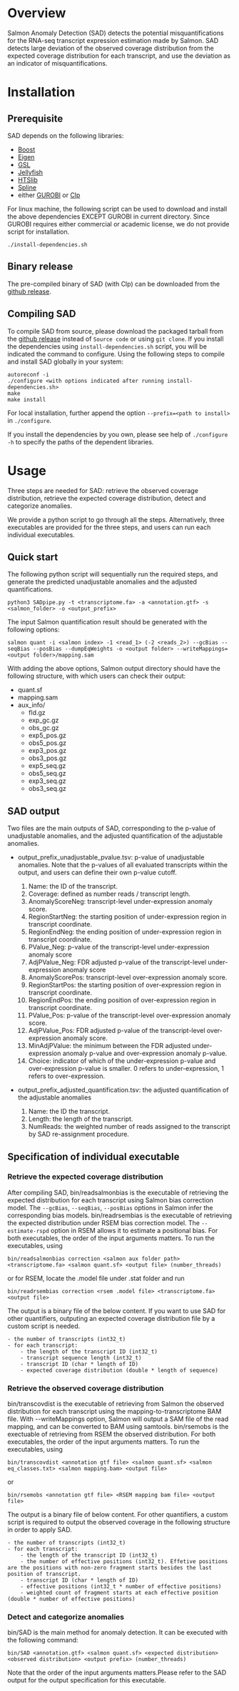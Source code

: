 # Overview
Salmon Anomaly Detection (SAD) detects the potential misquantifications for the RNA-seq transcript expression estimation made by Salmon. SAD detects large deviation of the observed coverage distribution from the expected coverage distribution for each transcript, and use the deviation as an indicator of misquantifications.

# Installation
## Prerequisite
SAD depends on the following libraries:
+ [Boost](https://www.boost.org/)
+ [Eigen](http://eigen.tuxfamily.org/index.php?title=Main_Page)
+ [GSL](https://www.gnu.org/software/gsl/)
+ [Jellyfish](https://github.com/gmarcais/Jellyfish)
+ [HTSlib](http://www.htslib.org/)
+ [Spline](https://kluge.in-chemnitz.de/opensource/spline/)
+ either [GUROBI](http://www.gurobi.com/) or [Clp](https://projects.coin-or.org/Clp)

For linux machine, the following script can be used to download and install the above dependencies EXCEPT GUROBI in current directory. Since GUROBI requires either commercial or academic license, we do not provide script for installation.
```
./install-dependencies.sh
```

## Binary release
The pre-compiled binary of SAD (with Clp) can be downloaded from the [github release](https://github.com/Kingsford-Group/sad/releases).

## Compiling SAD
To compile SAD from source, please download the packaged tarball from the [github release](https://github.com/Kingsford-Group/sad/releases) instead of `Source code` or using `git clone`. If you install the dependencies using `install-dependencies.sh` script, you will be indicated the command to configure. Using the following steps to compile and install SAD globally in your system:
```
autoreconf -i
./configure <with options indicated after running install-dependencies.sh>
make
make install
```

For local installation, further append the option `--prefix=<path to install>` in `./configure`.

If you install the dependencies by you own, please see help of `./configure -h` to specify the paths of the dependent libraries.

# Usage
Three steps are needed for SAD: retrieve the observed coverage distribution, retrieve the expected coverage distribution, detect and categorize anomalies.

We provide a python script to go through all the steps. Alternatively, three executables are provided for the three steps, and users can run each individual executables.

## Quick start
The following python script will sequentially run the required steps, and generate the predicted unadjustable anomalies and the adjusted quantifications.
```
python3 SADpipe.py -t <transcriptome.fa> -a <annotation.gtf> -s <salmon_folder> -o <output_prefix>
``` 

The input Salmon quantification result should be generated with the following options:
```
salmon quant -i <salmon index> -1 <read_1> (-2 <reads_2>) --gcBias --seqBias --posBias --dumpEqWeights -o <output folder> --writeMappings=<output folder>/mapping.sam
```
With adding the above options, Salmon output directory should have the following structure, with which users can check their output:
- quant.sf
- mapping.sam
- aux_info/
	- fld.gz
	- exp_gc.gz
	- obs_gc.gz
	- exp5_pos.gz
	- obs5_pos.gz
	- exp3_pos.gz
	- obs3_pos.gz
	- exp5_seq.gz
	- obs5_seq.gz
	- exp3_seq.gz
	- obs3_seq.gz

## SAD output
Two files are the main outputs of SAD, corresponding to the p-value of unadjustable anomalies, and the adjusted quantification of the adjustable anomalies.
+ output_prefix_unadjustable_pvalue.tsv: p-value of unadjustable anomalies. Note that the p-values of all evaluated transcripts within the output, and users can define their own p-value cutoff.
	1. Name: the ID of the transcript.
	2. Coverage: defined as number reads / transcript length.
	3. AnomalyScoreNeg: transcript-level under-expression anomaly score.
	4. RegionStartNeg: the starting position of under-expression region in transcript coordinate.
	5. RegionEndNeg: the ending position of under-expression region in transcript coordinate.
	6. PValue_Neg: p-value of the transcript-level under-expression anomaly score
	7. AdjPValue_Neg: FDR adjusted p-value of the transcript-level under-expression anomaly score
	8. AnomalyScorePos: transcript-level over-expression anomaly score.
	9. RegionStartPos: the starting position of over-expression region in transcript coordinate.
	10. RegionEndPos: the ending position of over-expression region in transcript coordinate.
	11. PValue_Pos: p-value of the transcript-level over-expression anomaly score.
	12. AdjPValue_Pos: FDR adjusted p-value of the transcript-level over-expression anomaly score.
	13. MinAdjPValue: the minimum between the FDR adjusted under-expression anomaly p-value and over-expression anomaly p-value.
	14. Choice: indicator of which of the under-expression p-value and over-expression p-value is smaller. 0 refers to under-expression, 1 refers to over-expression.

+ output_prefix_adjusted_quantification.tsv: the adjusted quantification of the adjustable anomalies
	1. Name: the ID the transcript.
	2. Length: the length of the transcript.
	3. NumReads: the weighted number of reads assigned to the transcript by SAD re-assignment procedure.

## Specification of individual executable
### Retrieve the expected coverage distribution
After compiling SAD, bin/readsalmonbias is the executable of retrieving the expected distribution for each transcript using Salmon bias correction model. The `--gcBias`, `--seqBias`, `--posBias` options in Salmon infer the corresponding bias models. bin/readrsembias is the executable of retrieving the expected distribution under RSEM bias correction model. The `--estimate-rspd` option in RSEM allows it to estimate a positional bias. For both executables, the order of the input arguments matters. To run the executables, using
```
bin/readsalmonbias correction <salmon aux folder path> <transcriptome.fa> <salmon quant.sf> <output file> (number_threads)
```
or for RSEM,  locate the .model file under .stat folder and run
```
bin/readrsembias correction <rsem .model file> <transcriptome.fa> <output file>
```

The output is a binary file of the below content. If you want to use SAD for other quantifiers, outputing an expected coverage distribution file by a custom script is needed.

	- the number of transcripts (int32_t)
	- for each transcript:
		- the length of the transcript ID (int32_t)
		- transcript sequence length (int32_t)
		- transcript ID (char * length of ID)
		- expected coverage distribution (double * length of sequence)

### Retrieve the observed coverage distribution
bin/transcovdist is the executable of retrieving from Salmon the observed distribution for each transcript using the mapping-to-transcriptome BAM file. With --writeMappings option, Salmon will output a SAM file of the read mapping, and can be converted to BAM using samtools. bin/rsemobs is the exectuable of retrieving from RSEM the observed distribution. For both executables, the order of the input arguments matters. To run the executables, using
```
bin/transcovdist <annotation gtf file> <salmon quant.sf> <salmon eq_classes.txt> <salmon mapping.bam> <output file> 
```
or
```
bin/rsemobs <annotation gtf file> <RSEM mapping bam file> <output file>
```

The output is a binary file of below content. For other quantifiers, a custom script is required to output the observed coverage in the following structure in order to apply SAD.

	- the number of transcripts (int32_t)
	- for each transcript:
		- the length of the transcript ID (int32_t)
		- the number of effective positions (int32_t). Effetive positions are the positions with non-zero fragment starts besides the last position of transcript.
		- transcript ID (char * length of ID)
		- effective positions (int32_t * number of effective positions)
		- weighted count of fragment starts at each effective position (double * number of effective positions)

### Detect and categorize anomalies
bin/SAD is the main method for anomaly detection. It can be executed with the following command:
```
bin/SAD <annotation.gtf> <salmon quant.sf> <expected distribution> <observed distribution> <output prefix> (number_threads)
```
Note that the order of the input arguments matters.Please refer to the SAD output for the output specification for this executable.
